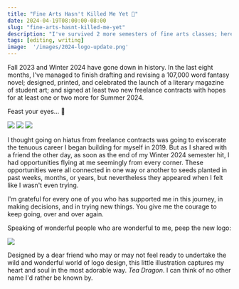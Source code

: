 ```yaml
---
title: "Fine Arts Hasn't Killed Me Yet 👀"
date: 2024-04-19T08:00:00-08:00
slug: "fine-arts-hasnt-killed-me-yet"
description: "I've survived 2 more semesters of fine arts classes; here's to at least 3 more."
tags: [editing, writing]
image:  '/images/2024-logo-update.png'
---
```


Fall 2023 and Winter 2024 have gone down in history. In the last eight months, I've managed to finish drafting and revising a 107,000 word fantasy novel; designed, printed, and celebrated the launch of a literary magazine of student art; and signed at least two new freelance contracts with hopes for at least one or two more for Summer 2024.

Feast your eyes... 👀

<div class="gallery-box">
  <div class="gallery">
    <img src="/images/book-reviews/louden-2024-1.png" loading="lazy">
    <img src="/images/book-reviews/louden-2024-2.png" loading="lazy">
    <img src="/images/book-reviews/louden-2024-3.png" loading="lazy">
  </div>
</div>

I thought going on hiatus from freelance contracts was going to eviscerate the tenuous career I began building for myself in 2019. But as I shared with a friend the other day, as soon as the end of my Winter 2024 semester hit, I had opportunities flying at me seemingly from every corner. These opportunities were all connected in one way or another to seeds planted in past weeks, months, or years, but nevertheless they appeared when I felt like I wasn't even trying.

I'm grateful for every one of you who has supported me in this journey, in making decisions, and in trying new things. You give me the courage to keep going, over and over again.

Speaking of wonderful people who are wonderful to me, peep the new logo:

<div class="gallery-box">
  <div class="gallery">
    <img src="/images/logo-EV-2024-nobg.png" loading="lazy">
  </div>
</div>

Designed by a dear friend who may or may not feel ready to undertake the wild and wonderful world of logo design, this little illustration captures my heart and soul in the most adorable way. _Tea Dragon_. I can think of no other name I'd rather be known by.
